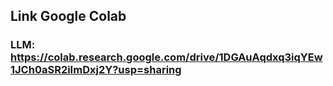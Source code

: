 
## Link Google Colab

### LLM: https://colab.research.google.com/drive/1DGAuAqdxq3iqYEw1JCh0aSR2iImDxj2Y?usp=sharing
